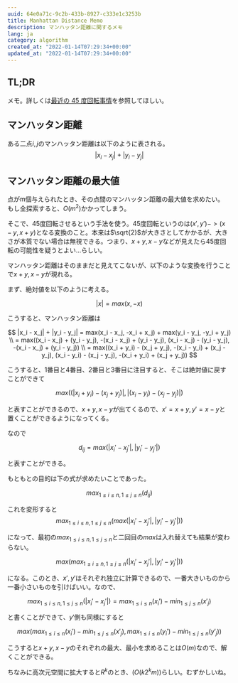 ```yaml
---
uuid: 64e0a71c-9c2b-433b-8927-c333e1c3253b
title: Manhattan Distance Memo
description: マンハッタン距離に関するメモ
lang: ja
category: algorithm
created_at: "2022-01-14T07:29:34+00:00"
updated_at: "2022-01-14T07:29:34+00:00"
---
```


## TL;DR

メモ。詳しくは[最近の 45 度回転事情](https://kagamiz.hatenablog.com/entry/2014/12/21/213931)を参照してほしい。

## マンハッタン距離

ある二点$i, j$のマンハッタン距離は以下のように表される。
$$|x_i - x_j| + |y_i - y_j|$$

## マンハッタン距離の最大値

点がm個与えられたとき、その点間のマンハッタン距離の最大値を求めたい。
もし全探索すると、$O(m^2)$かかってしまう。

そこで、45度回転させるという手法を使う。45度回転というのは$(x', y') -> (x - y, x + y)$となる変換のこと。本来は$\sqrt{2}$が大きさとしてかかるが、大きさが本質でない場合は無視できる。つまり、$x+y, x-y$などが見えたら45度回転の可能性を疑うとよい...らしい。

マンハッタン距離はそのままだと見えてこないが、以下のような変換を行うことで$x+y, x-y$が現れる。

まず、絶対値を以下のように考える。

$$|x| = max(x, -x)$$

こうすると、マンハッタン距離は

$$
|x_i - x_j| + |y_i - y_j| = max(x_i - x_j, -x_i + x_j) + max(y_i - y_j, -y_i + y_j) \\
= max((x_i - x_j) + (y_i - y_j), -(x_i - x_j) + (y_i - y_j), (x_i - x_j) - (y_i - y_j), -(x_i - x_j) + (y_i - y_j)) \\
= max((x_i + y_i) - (x_j + y_j), -(x_i - y_i) + (x_j - y_j), (x_i - y_i) - (x_j - y_j), -(x_i + y_i) + (x_j + y_j))
$$

こうすると、1番目と4番目、2番目と3番目に注目すると、そこは絶対値に戻すことができて

$$
max((|x_i + y_i) - (x_j + y_j)|, |(x_i - y_i) - (x_j - y_j)|)
$$

と表すことができるので、$x + y, x - y$が出てくるので、$x' = x + y, y' = x - y$と置くことができるようになってくる。

なので

$$
d_{ij} = max(|x_i' - x_j'|, |y_i' - y_j'|)
$$

と表すことができる。

もともとの目的は下の式が求めたいことであった。

$$
max_{1\leq i\leq n,1\leq j \leq n}(d_{ij})
$$

これを変形すると
$$
max_{1\leq i\leq n,1\leq j \leq n}(max(|x_i' - x_j'|, |y_i' - y_j'|))
$$

になって、最初の$max_{1\leq i\leq n,1\leq j \leq n}$と二回目の$max$は入れ替えても結果が変わらない。

$$
max(max_{1\leq i\leq n,1\leq j \leq n}(|x_i' - x_j'|, |y_i' - y_j'|))
$$

になる。このとき、$x', y'$はそれぞれ独立に計算できるので、一番大きいものから一番小さいものを引けばいい。なので、

$$
max_{1\leq i\leq n,1\leq j \leq n}(|x_i' - x_j'|) = max_{1\leq i \leq n}(x_i') - min_{1\leq j \leq n}(x'_j)
$$

と書くことができて、$y'$側も同様にすると

$$
max(max_{1\leq i \leq n}(x_i') - min_{1\leq j \leq n}(x'_j), max_{1\leq i \leq n}(y_i') - min_{1\leq j \leq n}(y'_j))
$$

こうすると$x+y, x-y$のそれぞれの最大、最小を求めることは$O(m)$なので、解くことができる。

ちなみに高次元空間に拡大すると$R^k$のとき、$(O(k2^km))$らしい。むずかしいね。